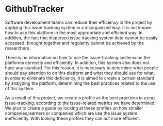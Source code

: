 # GithubTracker

Software development teams can reduce their efficiency in the project by applying this issue tracking system in a disorganized way. It is not known how to use this platform in the most appropriate and efficient way. In addition, the fact that dispersed issue tracking system data cannot be easily accessed, brought together and regularity cannot be achieved by the researchers.

There is no information on how to use the issue-tracking systems on the platforms correctly and efficiently. In addition, this system also does not have any standard. For this reason, it is necessary to determine what people should pay attention to on this platform and what they should use for what. In order to eliminate this deficiency, it is aimed to create a certain standard by analyzing the platform, determining the best practices related to the use of this system.

As a result of this project, we create a profile as the best practices in using issue-tracking, according to the issue-related metrics we have determined. We plan to create a guide by looking at these profiles on how smaller companies,learners or companies which are use the issue system inefficiently. With looking these profiles they can act more efficient.
